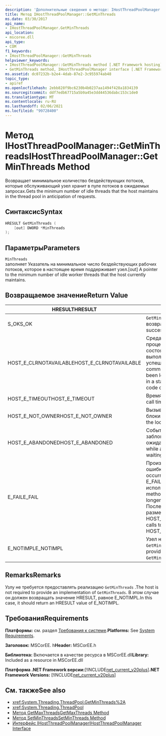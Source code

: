 ```yaml
---
description: 'Дополнительные сведения о методе: IHostThreadPoolManager:: GetMinThreads'
title: Метод IHostThreadPoolManager::GetMinThreads
ms.date: 03/30/2017
api_name:
- IHostThreadPoolManager.GetMinThreads
api_location:
- mscoree.dll
api_type:
- COM
f1_keywords:
- IHostThreadPoolManager::GetMinThreads
helpviewer_keywords:
- IHostThreadPoolManager::GetMinThreads method [.NET Framework hosting]
- GetMinThreads method, IHostThreadPoolManager interface [.NET Framework hosting]
ms.assetid: dc07232b-b2e4-4dab-87e2-3c955974ab48
topic_type:
- apiref
ms.openlocfilehash: 2ebb828f9bc6230b4b0237aa1494f428a1834139
ms.sourcegitcommit: ddf7edb67715a5b9a45e3dd44536dabc153c1de0
ms.translationtype: MT
ms.contentlocale: ru-RU
ms.lasthandoff: 02/06/2021
ms.locfileid: "99728400"
---
```

# <a name="ihostthreadpoolmanagergetminthreads-method"></a><span data-ttu-id="50148-103">Метод IHostThreadPoolManager::GetMinThreads</span><span class="sxs-lookup"><span data-stu-id="50148-103">IHostThreadPoolManager::GetMinThreads Method</span></span>

<span data-ttu-id="50148-104">Возвращает минимальное количество бездействующих потоков, которые обслуживающий узел хранит в пуле потоков в ожидаемых запросах.</span><span class="sxs-lookup"><span data-stu-id="50148-104">Gets the minimum number of idle threads that the host maintains in the thread pool in anticipation of requests.</span></span>  
  
## <a name="syntax"></a><span data-ttu-id="50148-105">Синтаксис</span><span class="sxs-lookup"><span data-stu-id="50148-105">Syntax</span></span>  
  
```cpp  
HRESULT GetMinThreads (  
    [out] DWORD *MinThreads  
);  
```  
  
## <a name="parameters"></a><span data-ttu-id="50148-106">Параметры</span><span class="sxs-lookup"><span data-stu-id="50148-106">Parameters</span></span>  

 `MinThreads`  
 <span data-ttu-id="50148-107">заполняет Указатель на минимальное число бездействующих рабочих потоков, которое в настоящее время поддерживает узел.</span><span class="sxs-lookup"><span data-stu-id="50148-107">[out] A pointer to the minimum number of idle worker threads that the host currently maintains.</span></span>  
  
## <a name="return-value"></a><span data-ttu-id="50148-108">Возвращаемое значение</span><span class="sxs-lookup"><span data-stu-id="50148-108">Return Value</span></span>  
  
|<span data-ttu-id="50148-109">HRESULT</span><span class="sxs-lookup"><span data-stu-id="50148-109">HRESULT</span></span>|<span data-ttu-id="50148-110">Описание:</span><span class="sxs-lookup"><span data-stu-id="50148-110">Description</span></span>|  
|-------------|-----------------|  
|<span data-ttu-id="50148-111">S_OK</span><span class="sxs-lookup"><span data-stu-id="50148-111">S_OK</span></span>|<span data-ttu-id="50148-112">`GetMinThreads` успешно возвращено.</span><span class="sxs-lookup"><span data-stu-id="50148-112">`GetMinThreads` returned successfully.</span></span>|  
|<span data-ttu-id="50148-113">HOST_E_CLRNOTAVAILABLE</span><span class="sxs-lookup"><span data-stu-id="50148-113">HOST_E_CLRNOTAVAILABLE</span></span>|<span data-ttu-id="50148-114">Среда CLR не была загружена в процесс, или среда CLR находится в состоянии, в котором она не может выполнить управляемый код или успешно обработать вызов.</span><span class="sxs-lookup"><span data-stu-id="50148-114">The common language runtime (CLR) has not been loaded into a process, or the CLR is in a state in which it cannot run managed code or process the call successfully.</span></span>|  
|<span data-ttu-id="50148-115">HOST_E_TIMEOUT</span><span class="sxs-lookup"><span data-stu-id="50148-115">HOST_E_TIMEOUT</span></span>|<span data-ttu-id="50148-116">Время ожидания вызова истекло.</span><span class="sxs-lookup"><span data-stu-id="50148-116">The call timed out.</span></span>|  
|<span data-ttu-id="50148-117">HOST_E_NOT_OWNER</span><span class="sxs-lookup"><span data-stu-id="50148-117">HOST_E_NOT_OWNER</span></span>|<span data-ttu-id="50148-118">Вызывающий объект не владеет блокировкой.</span><span class="sxs-lookup"><span data-stu-id="50148-118">The caller does not own the lock.</span></span>|  
|<span data-ttu-id="50148-119">HOST_E_ABANDONED</span><span class="sxs-lookup"><span data-stu-id="50148-119">HOST_E_ABANDONED</span></span>|<span data-ttu-id="50148-120">Событие было отменено, пока заблокированный поток или волокно ожидают его.</span><span class="sxs-lookup"><span data-stu-id="50148-120">An event was canceled while a blocked thread or fiber was waiting on it.</span></span>|  
|<span data-ttu-id="50148-121">E_FAIL</span><span class="sxs-lookup"><span data-stu-id="50148-121">E_FAIL</span></span>|<span data-ttu-id="50148-122">Произошла неизвестная фатальная ошибка.</span><span class="sxs-lookup"><span data-stu-id="50148-122">An unknown catastrophic failure occurred.</span></span> <span data-ttu-id="50148-123">Когда метод возвращает E_FAIL, среда CLR больше не может использоваться в процессе.</span><span class="sxs-lookup"><span data-stu-id="50148-123">When a method returns E_FAIL, the CLR is no longer usable within the process.</span></span> <span data-ttu-id="50148-124">Последующие вызовы методов размещения возвращают HOST_E_CLRNOTAVAILABLE.</span><span class="sxs-lookup"><span data-stu-id="50148-124">Subsequent calls to hosting methods return HOST_E_CLRNOTAVAILABLE.</span></span>|  
|<span data-ttu-id="50148-125">E_NOTIMPL</span><span class="sxs-lookup"><span data-stu-id="50148-125">E_NOTIMPL</span></span>|<span data-ttu-id="50148-126">Узел не предоставляет реализацию `GetMinThreads` .</span><span class="sxs-lookup"><span data-stu-id="50148-126">The host does not provide an implementation of `GetMinThreads`.</span></span>|  
  
## <a name="remarks"></a><span data-ttu-id="50148-127">Remarks</span><span class="sxs-lookup"><span data-stu-id="50148-127">Remarks</span></span>  

 <span data-ttu-id="50148-128">Узлу не требуется предоставлять реализацию `GetMinThreads` .</span><span class="sxs-lookup"><span data-stu-id="50148-128">The host is not required to provide an implementation of `GetMinThreads`.</span></span> <span data-ttu-id="50148-129">В этом случае он должен возвращать значение HRESULT, равное E_NOTIMPL.</span><span class="sxs-lookup"><span data-stu-id="50148-129">In this case, it should return an HRESULT value of E_NOTIMPL.</span></span>  
  
## <a name="requirements"></a><span data-ttu-id="50148-130">Требования</span><span class="sxs-lookup"><span data-stu-id="50148-130">Requirements</span></span>  

 <span data-ttu-id="50148-131">**Платформы:** см. раздел [Требования к системе](../../get-started/system-requirements.md).</span><span class="sxs-lookup"><span data-stu-id="50148-131">**Platforms:** See [System Requirements](../../get-started/system-requirements.md).</span></span>  
  
 <span data-ttu-id="50148-132">**Заголовок:** MSCorEE. h</span><span class="sxs-lookup"><span data-stu-id="50148-132">**Header:** MSCorEE.h</span></span>  
  
 <span data-ttu-id="50148-133">**Библиотека:** Включается в качестве ресурса в MSCorEE.dll</span><span class="sxs-lookup"><span data-stu-id="50148-133">**Library:** Included as a resource in MSCorEE.dll</span></span>  
  
 <span data-ttu-id="50148-134">**Платформа .NET Framework версии:**[!INCLUDE[net_current_v20plus](../../../../includes/net-current-v20plus-md.md)]</span><span class="sxs-lookup"><span data-stu-id="50148-134">**.NET Framework Versions:** [!INCLUDE[net_current_v20plus](../../../../includes/net-current-v20plus-md.md)]</span></span>  
  
## <a name="see-also"></a><span data-ttu-id="50148-135">См. также</span><span class="sxs-lookup"><span data-stu-id="50148-135">See also</span></span>

- <xref:System.Threading.ThreadPool.GetMinThreads%2A>
- <xref:System.Threading.ThreadPool>
- [<span data-ttu-id="50148-136">Метод GetMaxThreads</span><span class="sxs-lookup"><span data-stu-id="50148-136">GetMaxThreads Method</span></span>](ihostthreadpoolmanager-getmaxthreads-method.md)
- [<span data-ttu-id="50148-137">Метод SetMinThreads</span><span class="sxs-lookup"><span data-stu-id="50148-137">SetMinThreads Method</span></span>](ihostthreadpoolmanager-setminthreads-method.md)
- [<span data-ttu-id="50148-138">Интерфейс IHostThreadPoolManager</span><span class="sxs-lookup"><span data-stu-id="50148-138">IHostThreadPoolManager Interface</span></span>](ihostthreadpoolmanager-interface.md)
